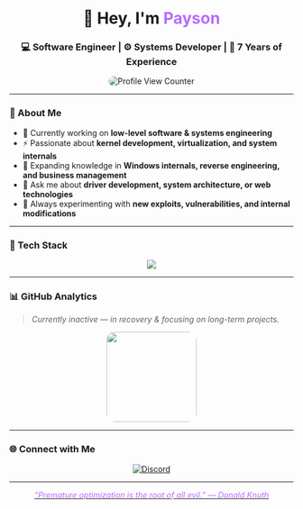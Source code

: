 <!-- ====== HEADER ====== -->
<h1 align="center">👋 Hey, I'm <span style="color:#b86bff;">Payson</span></h1>
<h3 align="center">💻 Software Engineer&nbsp;|&nbsp;⚙️ Systems Developer&nbsp;|&nbsp;🚀 7 Years of Experience</h3>

<!-- ====== PROFILE VIEWS ====== -->
<p align="center">
  <img src="https://komarev.com/ghpvc/?username=p-dennygamingyt&label=Profile%20Views&color=6f00ff&style=flat" alt="Profile View Counter" style="border-radius:24px;"/>
</p>

---

### 🧠 About Me  

- 🔭 Currently working on **low-level software & systems engineering**  
- ⚡ Passionate about **kernel development, virtualization, and system internals**  
- 🌱 Expanding knowledge in **Windows internals, reverse engineering, and business management**  
- 💬 Ask me about **driver development, system architecture, or web technologies**  
- 🧩 Always experimenting with **new exploits, vulnerabilities, and internal modifications**

---

### 🧰 Tech Stack  
<p align="center">
  <img src="https://skillicons.dev/icons?i=c,cpp,html,css,js,bash,php,vscode,visualstudio,windows&theme=dark" />
</p>

---

### 📊 GitHub Analytics  
> _Currently inactive — in recovery & focusing on long-term projects._

<p align="center">
  <img src="https://github-readme-stats.vercel.app/api?username=paysonism&show_icons=true&theme=tokyonight&hide_border=true&title_color=bb86fc&icon_color=bb86fc&text_color=c9d1d9&bg_color=0d1117&border_radius=15" height="160em" style="border-radius:15px;"/>
</p>

---

### 🌐 Connect with Me  

<p align="center">
  <a href="https://discord.com/users/1214355385457188926">
  <img alt="Discord"
         src="https://img.shields.io/badge/Discord-6f00ff?style=flat&logo=discord&logoColor=white" />
</p>
    
---

<p align="center">
  <i style="color:#b86bff;">“Premature optimization is the root of all evil.” — Donald Knuth</i>
</p>
